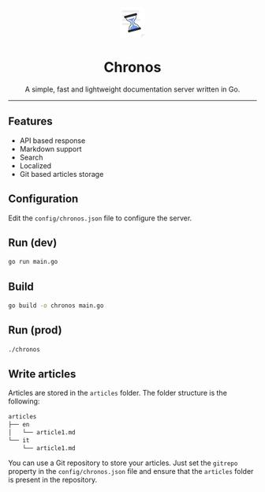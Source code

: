 <div align="center">
    <img src="chronos.svg" height="64">
    <h1>Chronos</h1>
    <p>A simple, fast and lightweight documentation server written in Go.</p>
    <hr />
</div>


## Features
- API based response
- Markdown support
- Search
- Localized
- Git based articles storage

## Configuration
Edit the `config/chronos.json` file to configure the server.

## Run (dev)
```bash
go run main.go
```

## Build
```bash
go build -o chronos main.go
```

## Run (prod)
```bash
./chronos
```
## Write articles
Articles are stored in the `articles` folder. The folder structure is the following:
```
articles
├── en
│   └── article1.md
└── it
    └── article1.md
```

You can use a Git repository to store your articles. Just set the `gitrepo` property in the `config/chronos.json` file and ensure that the `articles` folder is present in the repository.
